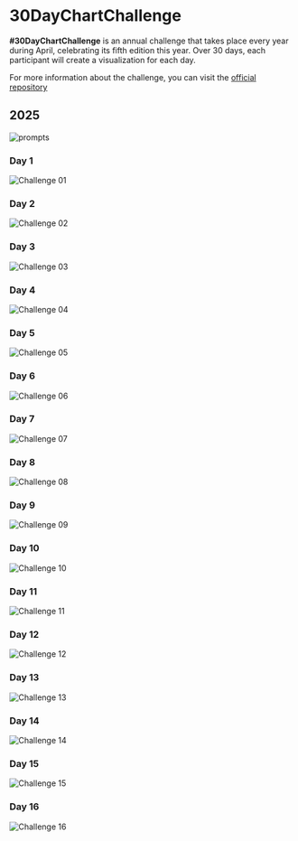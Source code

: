 # 30DayChartChallenge

**#30DayChartChallenge** is an annual challenge that takes place every year during April, celebrating its fifth edition this year. Over 30 days, each participant will create a visualization for each day.

For more information about the challenge, you can visit the [official repository](https://github.com/30DayChartChallenge)
## 2025

![prompts](https://github.com/juanchiparra/30daychartchallenge/blob/main/2025/prompts.jpg)

### Day 1
![Challenge 01](https://github.com/juanchiparra/30daychartchallenge/blob/main/2025/V01/treemap.png)

### Day 2
![Challenge 02](https://github.com/juanchiparra/30daychartchallenge/blob/main/2025/V02/slope.png)

### Day 3
![Challenge 03](https://github.com/juanchiparra/30daychartchallenge/blob/main/2025/V03/clustered.png)

### Day 4
![Challenge 04](https://github.com/juanchiparra/30daychartchallenge/blob/main/2025/V04/proportional.png)

### Day 5
![Challenge 05](https://github.com/juanchiparra/30daychartchallenge/blob/main/2025/V05/bar.png)

### Day 6
![Challenge 06](https://github.com/juanchiparra/30daychartchallenge/blob/main/2025/V06/radial.png)

### Day 7
![Challenge 07](https://github.com/juanchiparra/30daychartchallenge/blob/main/2025/V07/bar.png)

### Day 8
![Challenge 08](https://github.com/juanchiparra/30daychartchallenge/blob/main/2025/V08/histogram.png)

### Day 9
![Challenge 09](https://github.com/juanchiparra/30daychartchallenge/blob/main/2025/V09/diverging.png)

### Day 10
![Challenge 10](https://github.com/juanchiparra/30daychartchallenge/blob/main/2025/V10/ridgeline.png)

### Day 11
![Challenge 11](https://github.com/juanchiparra/30daychartchallenge/blob/main/2025/V11/stripes.png)

### Day 12
![Challenge 12](https://github.com/juanchiparra/30daychartchallenge/blob/main/2025/V12/voronoi.png)

### Day 13
![Challenge 13](https://github.com/juanchiparra/30daychartchallenge/blob/main/2025/V13/clusters.png)

### Day 14
![Challenge 14](https://github.com/juanchiparra/30daychartchallenge/blob/main/2025/V14/kinship.png)

### Day 15
![Challenge 15](https://github.com/juanchiparra/30daychartchallenge/blob/main/2025/V15/bar.png)

### Day 16
![Challenge 16](https://github.com/juanchiparra/30daychartchallenge/blob/main/2025/V16/area.png)

